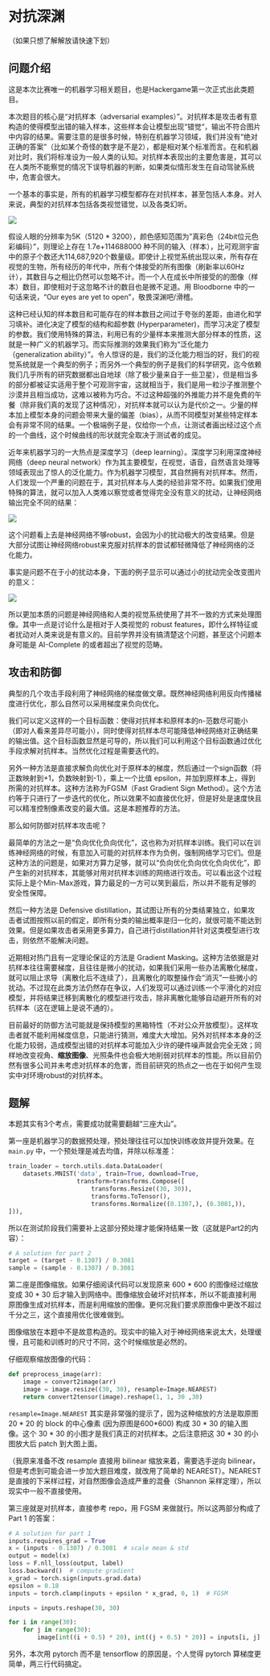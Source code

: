 # 对抗深渊

（如果只想了解解放请快速下划）

## 问题介绍

这是本次比赛唯一的机器学习相关题目，也是Hackergame第一次正式出此类题目。

本次题目的核心是“对抗样本（adversarial examples）”。对抗样本是攻击者有意构造的使得模型出错的输入样本，这些样本会让模型出现“错觉“，输出不符合图片中内容的结果。需要注意的是很多时候，特别在机器学习领域，我们并没有“绝对正确的答案”（比如某个奇怪的数字是不是2），都是相对某个标准而言。在和机器对比时，我们将标准设为一般人类的认知。对抗样本表现出的主要危害是，其可以在人类所不能察觉的情况下误导机器的判断，如果类似情形发生在自动驾驶系统中，危害会很大。

一个基本的事实是，所有的机器学习模型都存在对抗样本，甚至包括人本身。对人来说，典型的对抗样本包括各类视觉错觉，以及各类幻听。

![](images/human.png)

假设人眼的分辨率为5K（5120 * 3200），颜色感知范围为”真彩色（24bit位元色彩编码）”，则理论上存在 1.7e+114688000 种不同的输入（样本），比可观测宇宙中的原子个数还大114,687,920个数量级。即使计上视觉系统出现以来，所有存在视觉的生物，所有经历的年代中，所有个体接受的所有图像（刷新率以60Hz计），其数目与之相比仍然可以忽略不计。而一个人在成长中所接受的的图像（样本）数目，即使相对于这忽略不计的数目也是微不足道。用 Bloodborne 中的一句话来说，“Our eyes are yet to open”，敬畏深渊吧/滑稽。

这种已经认知的样本数目和可能存在的样本数目之间过于夸张的差距，由进化和学习填补。进化决定了模型的结构和超参数 (Hyperparameter)，而学习决定了模型的参数。我们使用特殊的算法，利用已有的少量样本来推测大部分样本的性质，这就是一种广义的机器学习。而实际推测的效果我们称为“泛化能力（generalization ability）”。令人惊讶的是，我们的泛化能力相当的好，我们的视觉系统就是一个典型的例子；而另外一个典型的例子是我们的科学研究，迄今依赖我们几乎所有的研究数据都出自地球（除了极少量来自于一些卫星），但是相当多的部分都被证实适用于整个可观测宇宙，这就相当于，我们是用一粒沙子推测整个沙漠并且相当成功，这难以被称为巧合。不过这种超强的外推能力并不是免费的午餐（除非我们真的发现了这种情况），对抗样本就可以认为是代价之一。少量的样本加上模型本身的问题会带来大量的偏差（bias），从而不同模型对某些特定样本会有非常不同的结果。一个极端例子是，仅给你一个点，让测试者画出经过这个点的一个曲线，这个时候曲线的形状就完全取决于测试者的成见。

近年来机器学习的一大热点是深度学习（deep learning）。深度学习利用深度神经网络（deep neural network）作为其主要模型，在视觉，语音，自然语言处理等领域表现出了惊人的泛化能力。作为机器学习模型，其自然拥有对抗样本。然而，人们发现一个严重的问题在于，其对抗样本与人类的经验非常不符。如果我们使用特殊的算法，就可以加入人类难以察觉或者觉得完全没有意义的扰动，让神经网络输出完全不同的结果：

![](images/adv1.png)

这个问题看上去是神经网络不够robust，会因为小的扰动极大的改变结果。但是大部分试图让神经网络robust来克服对抗样本的尝试都轻微降低了神经网络的泛化能力。

事实是问题不在于小的扰动本身，下面的例子显示可以通过小的扰动完全改变图片的意义：

![](images/adv2.png)

所以更加本质的问题是神经网络和人类的视觉系统使用了并不一致的方式来处理图像。其中一点是讨论什么是相对于人类视觉的 robust features，即什么样特征或者扰动对人类来说是有意义的。目前学界并没有搞清楚这个问题，甚至这个问题本身可能是 AI-Complete 的或者超出了视觉的范畴。

## 攻击和防御

典型的几个攻击手段利用了神经网络的梯度做文章。既然神经网络利用反向传播梯度进行优化，那么自然可以采用梯度来负向优化。

我们可以定义这样的一个目标函数：使得对抗样本和原样本的n-范数尽可能小（即对人看来差异尽可能小），同时使得对抗样本尽可能降低神经网络对正确结果的输出值。这个目标函数显然是可导的，所以我们可以利用这个目标函数通过优化手段求解对抗样本。当然优化过程是需要迭代的。

另外一种方法是直接求解负向优化对于原样本的梯度，然后通过一个sign函数（将正数映射到+1，负数映射到-1），乘上一个比值 epsilon，并加到原样本上，得到所需的对抗样本。这种方法称为FGSM（Fast Gradient Sign Method）。这个方法约等于只进行了一步迭代的优化，所以效果不如直接优化好，但是好处是速度快且可以精准控制像素改变的最大值。这是本题推荐的方法。

那么如何防御对抗样本攻击呢？

最简单的方法之一是“负向优化负向优化”，这也称为对抗样本训练。我们可以在训练神经网络的时候，有意加入可能的对抗样本作为负例，强制网络学习它们。但是这种方法的问题是，如果对方算力足够，就可以“负向优化负向优化负向优化”，即产生新的对抗样本，其能够对用对抗样本训练的网络进行攻击。可以看出这个过程实际上是个Min-Max游戏，算力最足的一方可以笑到最后，所以并不能有足够的安全性保障。

然后一种方法是 Defensive distillation，其试图让所有的分类结果独立，如果攻击者试图按照以前的假定，即所有分类的输出概率是归一化的，就很可能不能达到效果。但是如果攻击者采用更多算力，自己进行distillation并针对这类模型进行攻击，则依然不能解决问题。

近期相对热门且有一定理论保证的方法是 Gradient Masking。这种方法依据是对抗样本往往需要梯度，且往往是微小的扰动，如果我们采用一些办法离散化梯度，就可以阻止求导（离散化后不连续了），且离散化的取整操作会“消灭”一些微小的扰动。不过现在此类方法仍然存在争议，人们发现可以通过训练一个平滑化的对应模型，并将结果迁移到离散化的模型进行攻击，除非离散化能够自动避开所有的对抗样本（这在逻辑上是说不通的）。

目前最好的防御方法可能就是保持模型的黑箱特性（不对公众开放模型）。这样攻击者就不能利用梯度信息，只能进行猜测，难度大大增加。另外对抗样本本身的泛化能力较弱，造成模型出错的对抗样本可能加入少许的硬件噪声就会完全无效；同样地改变视角、**缩放图像**、光照条件也会极大地削弱对抗样本的性能。所以目前仍然有很多公司并未考虑对抗样本的危害，而目前研究的热点之一也在于如何产生现实中对环境robust的对抗样本。

## 题解

本题其实有3个考点，需要成功就需要翻越“三座大山”。

第一座是机器学习的数据预处理，预处理往往可以加快训练收敛并提升效果。在 `main.py` 中，一个预处理是减去均值，并除以标准差：

```python
train_loader = torch.utils.data.DataLoader(
    datasets.MNIST('data', train=True, download=True,
                   transform=transforms.Compose([
                       transforms.Resize((30, 30)),
                       transforms.ToTensor(),
                       transforms.Normalize((0.1307,), (0.3081,)),
])),
```

所以在测试阶段我们需要补上这部分预处理才能保持结果一致（这就是Part2的内容）：

```python
# A solution for part 2
target = (target - 0.1307) / 0.3081 
sample = (sample - 0.1307) / 0.3081
```

第二座是图像缩放。如果仔细阅读代码可以发现原来 600 \* 600 的图像经过缩放变成 30 \* 30 后才输入到网络中。图像缩放会破坏对抗样本，所以不能直接利用原图像生成对抗样本，而是利用缩放的图像。更何况我们要求原图像中更改不超过千分之三，这个直接用优化很难做到。

图像缩放在本题中不是故意构造的。现实中的输入对于神经网络来说太大，处理缓慢，且可能和训练时的尺寸不同，这个时候缩放是必然的。

仔细观察缩放图像的代码：

```python
def preprocess_image(arr):
    image = convert2image(arr)
    image = image.resize((30, 30), resample=Image.NEAREST)
    return convert2tensor(image).reshape(1, 1, 30 ,30)
```

`resample=Image.NEAREST` 其实是非常强的提示了，因为这种缩放的方法是取原图 20 \* 20 的 block 的中心像素 (因为原图是600\*600) 构成 30 \* 30 的输入图像。这个 30 \* 30 的小图才是我们真正的对抗样本。之后注意把这 30 \* 30 的小图放大后 patch 到大图上面。

（我原来准备不改 resample 直接用 bilinear 缩放来着，需要选手逆向 bilinear，但是考虑到可能会进一步加大题目难度，就改用了简单的 NEAREST）。NEAREST 是直接的下采样过程，对自然图像会造成严重的混叠（Shannon 采样定理），所以现实中一般不直接使用。


第三座就是对抗样本，直接参考 repo，用 FGSM 来做就行。所以这两部分构成了 Part 1 的答案：

```python
# A solution for part 1
inputs.requires_grad = True
x = (inputs - 0.1307) / 0.3081  # scale mean & std 
output = model(x)
loss = F.nll_loss(output, label)
loss.backward()  # compute gradient
x_grad = torch.sign(inputs.grad.data)
epsilon = 0.18
inputs = torch.clamp(inputs + epsilon * x_grad, 0, 1)  # FGSM

inputs = inputs.reshape(30, 30)

for i in range(30):
    for j in range(30):
        image[int((i + 0.5) * 20), int((j + 0.5) * 20)] = inputs[i, j]  # patch to original image
```

另外，本次用 pytorch 而不是 tensorflow 的原因是，个人觉得 pytorch 算梯度更简单，两三行代码搞定。